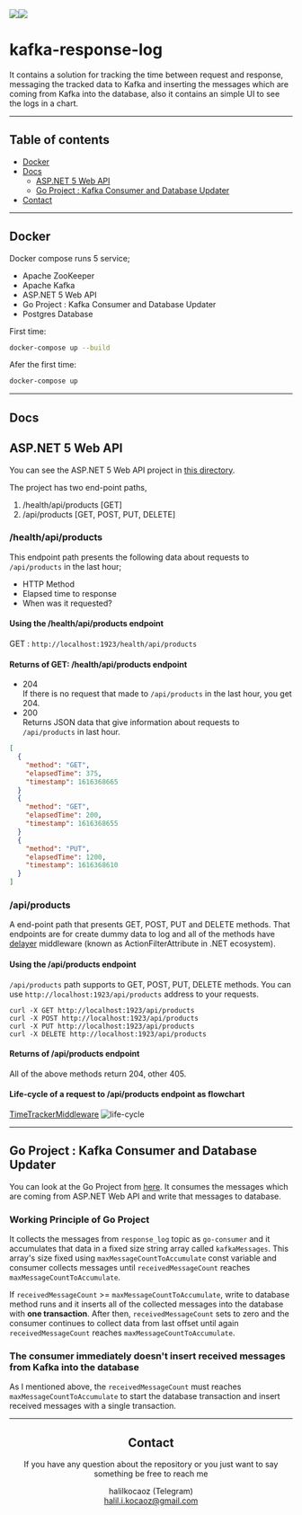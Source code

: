 <!--- key

gAAAAABgUWKB2jyN8QxVQ8s38TQF553f3CFNzWMFlXCGArb40zwz1sQ757-P5dUa2MGSQKIreeC9K8O2J8SSmQWsmMeLkJzhzCVUhipOJUubLthP9V8QFiKNgV_xMNfz3maUXokRulkGJDmwU69IMngX3DvSA-Q7QfoSRBVFhjM_4JjSWtiHNCgkQonPl33G9Gs_JpKZL3fcTn35J3hyiZZXAzqn

--->

<span align="center">
<a href="https://codeclimate.com/github/halilkocaoz/kafka-response-time-tracking/maintainability"><img src="https://api.codeclimate.com/v1/badges/9dc73c64fdfe2c32418a/maintainability" /></a><a href="https://www.codacy.com/gh/halilkocaoz/kafka-response-time-tracking/dashboard?utm_source=github.com&amp;utm_medium=referral&amp;utm_content=halilkocaoz/kafka-response-time-tracking&amp;utm_campaign=Badge_Grade"><img src="https://app.codacy.com/project/badge/Grade/5d7c3538a0d144beaac9ef265710f613" /></a>
</span>

</hr>


# kafka-response-log
It contains a solution for tracking the time between request and response, messaging the tracked data to Kafka and inserting the messages which are coming from Kafka into the database, also it contains an simple UI to see the logs in a chart.

<hr>

## Table of contents
* [Docker](#docker)
* [Docs](#docs)
  - [ASP.NET 5 Web API](#aspnet-5-web-api)
  - [Go Project : Kafka Consumer and Database Updater](#go-project--kafka-consumer-and-database-updater)
* [Contact](#contact)

<hr>

## Docker 
Docker compose runs 5 service;
* Apache ZooKeeper
* Apache Kafka
* ASP.NET 5 Web API
* Go Project : Kafka Consumer and Database Updater 
* Postgres Database

First time:
```bash
docker-compose up --build
```
Afer the first time:
```bash
docker-compose up
```

<hr>

## Docs

## ASP.NET 5 Web API
You can see the ASP.NET 5 Web API project in [this directory](https://github.com/halilkocaoz/kafka-response-time-tracking/tree/main/server/Kartaca.Intern).

The project has two end-point paths,

1. /health/api/products [GET]
2. /api/products   [GET, POST, PUT, DELETE]

### /health/api/products
This endpoint path presents the following data about requests to `/api/products` in the last hour;
* HTTP Method
* Elapsed time to response
* When was it requested?


#### Using the /health/api/products endpoint
GET : `http://localhost:1923/health/api/products`

#### Returns of GET: /health/api/products endpoint
* 204 <br>
If there is no request that made to `/api/products` in the last hour, you get 204. <br>
* 200 <br>
  Returns JSON data that give information about requests to `/api/products` in last hour.
```json
[
  {
    "method": "GET",
    "elapsedTime": 375,
    "timestamp": 1616368665
  }
  {
    "method": "GET",
    "elapsedTime": 200,
    "timestamp": 1616368655
  }
  {
    "method": "PUT",
    "elapsedTime": 1200,
    "timestamp": 1616368610
  }
]
```

### /api/products
A end-point path that presents GET, POST, PUT and DELETE methods. That endpoints are for create dummy data to log and all of the methods have [delayer](https://github.com/halilkocaoz/kafka-response-time-tracking/tree/main/server/Kartaca.Intern/Filters/Delayer.cs) middleware (known as ActionFilterAttribute in .NET ecosystem).

#### Using the /api/products endpoint
`/api/products` path supports to GET, POST, PUT, DELETE methods. You can use `http://localhost:1923/api/products` address to your requests. <br>

`curl -X GET http://localhost:1923/api/products` <br>
`curl -X POST http://localhost:1923/api/products` <br>
`curl -X PUT http://localhost:1923/api/products` <br>
`curl -X DELETE http://localhost:1923/api/products` <br>

#### Returns of /api/products endpoint
All of the above methods return 204, other 405.

#### Life-cycle of a request to /api/products endpoint as flowchart
[TimeTrackerMiddleware](https://github.com/halilkocaoz/kafka-response-time-tracking/tree/main/server/Kartaca.Intern/Middlewares/TimeTrackerMiddleware.cs)
![life-cycle](https://github.com/halilkocaoz/kafka-response-time-tracking/blob/main/assets/life-cycle-request.png "life-cycle")

<hr>

## Go Project : Kafka Consumer and Database Updater 
You can look at the Go Project from [here](https://github.com/halilkocaoz/kafka-response-time-tracking/tree/main/consumer). It consumes the messages which are coming from ASP.NET Web API and write that messages to database.

### Working Principle of Go Project
It collects the messages from `response_log` topic as `go-consumer` and it accumulates that data in a fixed size string array called `kafkaMessages`. This array's size fixed using `maxMessageCountToAccumulate` const variable and consumer collects messages until `receivedMessageCount` reaches `maxMessageCountToAccumulate`.

If `receivedMessageCount` >= `maxMessageCountToAccumulate`, write to database method runs and it inserts all of the collected messages into the database with **one transaction**. After then, `receivedMessageCount` sets to zero and the consumer continues to collect data from last offset until again `receivedMessageCount` reaches `maxMessageCountToAccumulate`.


### The consumer immediately doesn't insert received messages from Kafka into the database
As I mentioned above, the `receivedMessageCount` must reaches `maxMessageCountToAccumulate` to start the database transaction and insert received messages with a single transaction.

<hr>

<span align="center">

## Contact
If you have any question about the repository or you just want to say something be free to reach me <br>


halilkocaoz (Telegram)<br>
halil.i.kocaoz@gmail.com

</span>